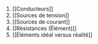 1. [[Conducteurs]]
2. [[Sources de tension]]
3. [[Sources de courant]]
4. [[Résistances (Élément)]]
5. [[Éléments idéal versus réalité]]
